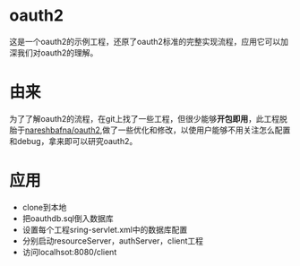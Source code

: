 # oauth2
这是一个oauth2的示例工程，还原了oauth2标准的完整实现流程，应用它可以加深我们对oauth2的理解。

# 由来
为了了解oauth2的流程，在git上找了一些工程，但很少能够**开包即用**，此工程脱胎于[nareshbafna/oauth2](https://github.com/nareshbafna/oauth2.git),做了一些优化和修改，以使用户能够不用关注怎么配置和debug，拿来即可以研究oauth2。

# 应用
* clone到本地
* 把oauthdb.sql倒入数据库
* 设置每个工程sring-servlet.xml中的数据库配置
* 分别启动resourceServer，authServer，client工程
* 访问localhsot:8080/client

